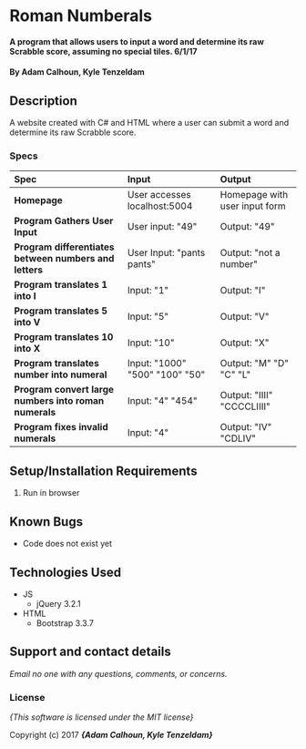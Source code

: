 # Roman Numberals

#### A program that allows users to input a word and determine its raw Scrabble score, assuming no special tiles. 6/1/17

#### By **Adam Calhoun, Kyle Tenzeldam**

## Description

A website created with C# and HTML where a user can submit a word and determine its raw Scrabble score.


### Specs
| Spec | Input | Output |
| :-------------     | :------------- | :------------- |
| **Homepage** | User accesses localhost:5004 | Homepage with user input form |
| **Program Gathers User Input** | User input: "49" | Output: "49" |
| **Program differentiates between numbers and letters**| User Input: "pants pants" | Output: "not a number" |
| **Program translates 1 into I**| Input: "1" | Output: "I" |
| **Program translates 5 into V**| Input: "5" | Output: "V" |
| **Program translates 10 into X**| Input: "10" | Output: "X" |
| **Program translates number into numeral**| Input: "1000" "500" "100" "50"| Output: "M" "D" "C" "L"|
| **Program convert large numbers into roman numerals**| Input: "4" "454" | Output: "IIII" "CCCCLIIII"|
| **Program fixes invalid numerals**| Input: "4" | Output: "IV" "CDLIV"|

## Setup/Installation Requirements

1. Run in browser

## Known Bugs
* Code does not exist yet

## Technologies Used
* JS
  * jQuery 3.2.1
* HTML
  * Bootstrap 3.3.7

## Support and contact details

_Email no one with any questions, comments, or concerns._

### License

*{This software is licensed under the MIT license}*

Copyright (c) 2017 **_{Adam Calhoun, Kyle Tenzeldam}_**
